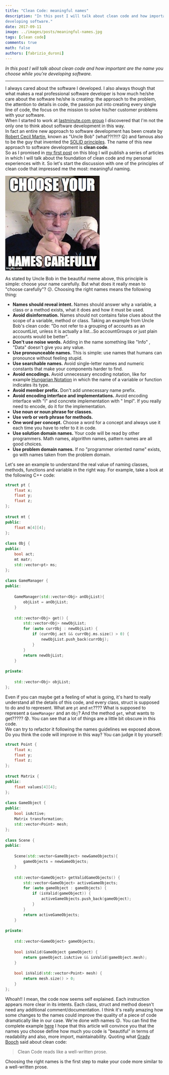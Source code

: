 ```yaml
---
title: "Clean Code: meaningful names"
description: "In this post I will talk about clean code and how important are the name you choose while you're
developing software."
date: 2017-09-11
image: ../images/posts/meaningful-names.jpg
tags: [clean code]
comments: true
math: false
authors: [fabrizio_duroni]
---
```


*In this post I will talk about clean code and how important are the name you choose while you're developing software.*

---

I always cared about the software I developed. I also always though that what makes a real professional software
developer is how much he/she care about the software he/she is creating: the approach to the problem, the attention to
details in code, the passion put into creating every single line of code, the focus on the mission to solve his/her
customer problems with your software.  
When I started to work at [lastminute.com group](https://lmgroup.lastminute.com/ "lastminute.com group") I discovered
that I'm not the only one to think about software development in this way.  
In fact an entire new approach to software development has been create
by [Robert Cecil Martin](https://en.wikipedia.org/wiki/Robert_Cecil_Martin "Robert Cecil Martin"), known as "Uncle
Bob" (what??!?!!? :stuck_out_tongue:) and famous also to be the guy that invented
the [SOLID principles](https://en.wikipedia.org/wiki/SOLID_(object-oriented_design) "Solid principles"). The name of
this new approach to software development is **clean code**.  
So as I promised in [my first post](/2017/05/10/about-me/ "about me") on this blog I will publish a series of
articles in which I will talk about the foundation of clean code and my personal experiences with it. So let's start the
discussion with one of the principles of clean code that impressed me the most: meaningful naming.

![Remember: you NEED to choose your names carefully!](../images/posts/meaningful-names.jpg "Remember: you NEED to choose your names carefully!")

As stated by Uncle Bob in the beautiful meme above, this principle is simple: choose your name carefully. But what does
it really mean to "choose carefully"? :confused:. Choosing the right names means the following thing:

* **Names should reveal intent.** Names should answer why a variable, a class or a method exists, what it does and how
  it must be used.
* **Avoid disinformation.** Names should not contains false clues about the scope of a variable, method or class. Taking
  an example from Uncle Bob's clean code: "Do not refer to a grouping of accounts as an accountList, unless it is
  actually a list...So accountGroups or just plain accounts would be better".
* **Don't use noise words.** Adding in the name something like "Info" , "Data" doesn't give you any value.
* **Use pronounceable names.** This is simple: use names that humans can pronounce without feeling stupid.
* **Use searchable names.** Avoid single-letter names and numeric constants that make your components harder to find.
* **Avoid encodings.** Avoid unnecessary encoding notation, like for
  example [Hungarian Notation](https://en.wikipedia.org/wiki/Hungarian_notation "Hungarian Notation") in which the name
  of a variable or function indicates its type.
* **Avoid member prefix.** Don't add unnecessary name prefix.
* **Avoid encoding interface and implementations.** Avoid encoding interface with "I" and concrete implementation with "
  Impl". If you really need to encode, do it for the implementation.
* **Use noun or noun phrase for classes.**
* **Use verb or verb phrase for methods.**
* **One word per concept.** Choose a word for a concept and always use it each time you have to refer to it in code.
* **Use solution domain names.** Your code will be read by other programmers. Math names, algorithm names, pattern names
  are all good choices.
* **Use problem domain names.** If no "programmer oriented name" exists, go with names taken from the problem domain.

Let's see an example to understand the real value of naming classes, methods, functions and variable in the right way.
For example, take a look at the following C++ code:

```c++
struct pt {
    float x;
    float y;
    float z;
};

struct mt {
public:
    float m[4][4];
};

class Obj {
public:
    bool act;
    mt matr;
    std::vector<pt> ms;
};

class GameManager {
public:

    GameManager(std::vector<Obj> anObjList){
        objList = anObjList;
    }

    std::vector<Obj> get() {
        std::vector<Obj> newObjList;
        for (auto currObj : newObjList) {
            if (currObj.act && currObj.ms.size() > 0) {
                newObjList.push_back(currObj);
            }
        }
        return newObjList;
    }

private:

    std::vector<Obj> objList;
};
```

Even if you can maybe get a feeling of what is going, it's hard to really understand all the details of this code, and
every class, struct is supposed to do and to represent. What are `pt` and `mt`???? What is supposed to represent
a `GameManager` and an `Obj`? And the method `get`, what wants to get????? :cold_sweat:. You can see that a lot of
things are a little bit obscure in this code.  
We can try to refactor it following the names guidelines we exposed above. Do you think the code will improve in this
way? You can judge it by yourself:

```c++
struct Point {
    float x;
    float y;
    float z;
};

struct Matrix {
public:
    float values[4][4];
};

class GameObject {
public:
    bool isActive;
    Matrix transformation;
    std::vector<Point> mesh;
};

class Scene {
public:

    Scene(std::vector<GameObject> newGameObjects){
        gameObjects = newGameObjects;
    }

    std::vector<GameObject> getValidGameObjects() {
        std::vector<GameObject> activeGameObjects;
        for (auto gameObject : gameObjects) {
            if (isValid(gameObject)) {
                activeGameObjects.push_back(gameObject);
            }
        }
        return activeGameObjects;
    }

private:

    std::vector<GameObject> gameObjects;

    bool isValid(GameObject gameObject) {
        return gameObject.isActive && isValid(gameObject.mesh);
    }

    bool isValid(std::vector<Point> mesh) {
        return mesh.size() > 0;
    }
};
```

Whoah!! I mean, the code now seems self explained. Each instruction appears more clear in its intents. Each class,
struct and method doesn't need any additional comment/documentation. I think it's really amazing how some changes to the
names could improve the quality of a piece of code dramatically like in our case. We're done with names :relieved:. You
can find the complete
example [here](https://github.com/chicio/Clean-Code-Meaningful-Names "Renaming clean code example")
I hope that this article will convince you that the names you choose define how much you code is "beautiful" in terms of
readability and also, more import, maintainability. Quoting
what [Grady Booch](https://en.wikipedia.org/wiki/Grady_Booch "Grady Booch") said about clean code:

> Clean Code reads like a well-written prose.

Choosing the right names is the first step to make your code more similar to a well-written prose.
